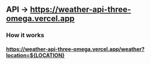 ## API -> https://weather-api-three-omega.vercel.app

### How it works

#### https://weather-api-three-omega.vercel.app/weather?location=${LOCATION}
